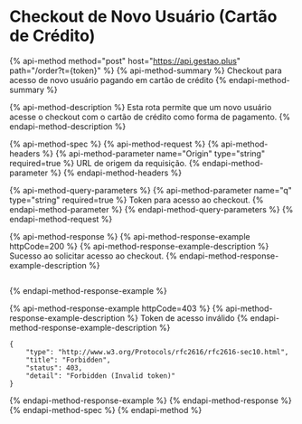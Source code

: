 # Checkout de Novo Usuário \(Cartão de Crédito\)

{% api-method method="post" host="https://api.gestao.plus" path="/order?t={token}" %}
{% api-method-summary %}
Checkout para acesso de novo usuário pagando em cartão de crédito
{% endapi-method-summary %}

{% api-method-description %}
Esta rota permite que um novo usuário acesse o checkout com o cartão de crédito como forma de pagamento.
{% endapi-method-description %}

{% api-method-spec %}
{% api-method-request %}
{% api-method-headers %}
{% api-method-parameter name="Origin" type="string" required=true %}
URL de origem da requisição.
{% endapi-method-parameter %}
{% endapi-method-headers %}

{% api-method-query-parameters %}
{% api-method-parameter name="q" type="string" required=true %}
Token para acesso ao checkout.
{% endapi-method-parameter %}
{% endapi-method-query-parameters %}
{% endapi-method-request %}

{% api-method-response %}
{% api-method-response-example httpCode=200 %}
{% api-method-response-example-description %}
Sucesso ao solicitar acesso ao checkout.
{% endapi-method-response-example-description %}

```

```
{% endapi-method-response-example %}

{% api-method-response-example httpCode=403 %}
{% api-method-response-example-description %}
Token de acesso inválido
{% endapi-method-response-example-description %}

```
{
    "type": "http://www.w3.org/Protocols/rfc2616/rfc2616-sec10.html",
    "title": "Forbidden",
    "status": 403,
    "detail": "Forbidden (Invalid token)"
}
```
{% endapi-method-response-example %}
{% endapi-method-response %}
{% endapi-method-spec %}
{% endapi-method %}



